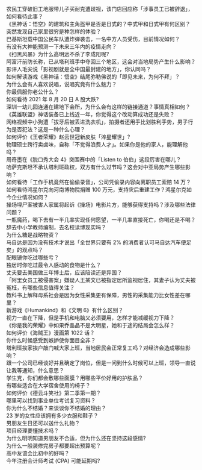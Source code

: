 农民工穿破旧工地服带儿子买耐克遭歧视，该门店回应称「涉事员工已被辞退」，如何看待此事？  
《黑神话：悟空》的建筑和主角盔甲是否是日式的？中式甲和日式甲有何区别？  
突然发现自己家里很穷是种怎样的体验？  
巴基斯坦载中国公民车队遭炸弹袭击，一名中方人员受伤，目前情况如何？  
有没有大神能预测一下未来三年内的疫情走向？  
《扫黑风暴》为什么高明远不杀了李成阳呢?  
阿富汗前防长称，已从塔利班手中夺回三个地区，这会对当地局势产生什么影响？  
影评人毛尖说「影视剧就是全中国最封建的地方」，你认同吗？  
如何解读游戏《黑神话：悟空》结尾弥勒佛说的「即见未来，为何不拜」？  
为什么会有人喜欢说唱，说唱究竟有什么魅力？  
你最佩服你老公什么？  
如何看待 2021 年 8 月 20 日 A 股大跌?  
深圳一幼儿园连通在建地下会所，为什么会有这样的链接通道？事情真相如何？  
《英雄联盟》神话装备已上线近一年，你觉得这个改动算成功还是失败？  
网络视频中小狗遭「拔牙后被丢进洗衣机」，拍摄者还用手比划胜利手势，男子行为是否犯法？这是一种什么心理？  
如何评价《王者荣耀》赵云世冠新皮肤「淬星耀世」?  
物理硕士跨行卖卤味，自称「不觉得浪费人才」。如果你是他的家人，能理解他吗？  
周奇墨在《脱口秀大会 4》突围赛中的「Listen to 伯伯」这段厉害在哪儿？  
哈萨克斯坦不承认塔利班政权，双方有什么过节吗？这会对中亚局势产生哪些影响？  
如何看待「工作手机竟然在偷偷录音」，公司凭偷录内容向离职员工索赔 14 万？  
如何看待鸿星尔克向河南博物院捐赠 100 万元，支持灾后重建工作？鸿星尔克如今企业情况如何？  
操场埋尸案被害人家属将起诉《操场》电影片方，能够获得支持吗？涉及哪些法律问题？  
一瓶魔药，喝下去有一半几率实现任何愿望，一半几率直接死亡，你喝还是不喝？  
辞去中小学教师编制，去名校读博现实吗？  
为什么糖是战略物资？  
马自达是因为没有技术才说出「全世界只要有 2% 的消费者认可马自达汽车便足矣」的观点吗？  
配眼镜你吃过哪些亏？  
独居时你吃过最令人感动的食物是什么？  
丈夫要去美国做三年博士后，应该陪读还是异国？  
「阿里女员工被侵害案」嫌疑人王某文已被指定居所监视居住，其妻子认为丈夫被冤枉，有哪些信息值得关注？  
教科书上解释母系社会是因为女性采集更有保障，男性的采集能力比女性差在哪里？  
新游戏《Humankind》和《文明 6》有什么区别？  
视力一直在下降，但是手机和电脑又必须要用，怎样才能减缓视力下降？  
《你是我的荣耀》中如果乔晶晶不是大明星，她和于途的结局会怎么样？  
如何评价《海贼王》漫画第 1022 话？  
你什么时候感受到嫉妒使你面目全非？  
塔利班挨家挨户敲门喊大家上班，当地居民会正常复工吗？对经济会造成哪些影响？  
跟一个公司已经谈好并且确定了岗位，但是一问到什么时候可以上班，领导一直说让我等通知，什么意思？  
学生党，你们都会敷哪些面膜？用哪些平价好用的护肤品？  
有哪些适合在大学宿舍使用的椅子？  
如何评价《德云斗笑社》第二季第一期？  
哪里可以找到事业单位考试复习资料？  
你为什么不结婚？来谈谈你不结婚的理由？  
23 岁的女性应该拥有多少衣服和鞋子？  
男朋友生日还可以送什么礼物？  
项目经理要懂技术吗？  
为什么明明知道男朋友不合适，但为什么还在坚持这段感情?  
为什么一般装修完房子都要超出预算呢？  
高中友谊会比初中的好吗？  
今年注册会计师考试 (CPA) 可能延期吗?  
